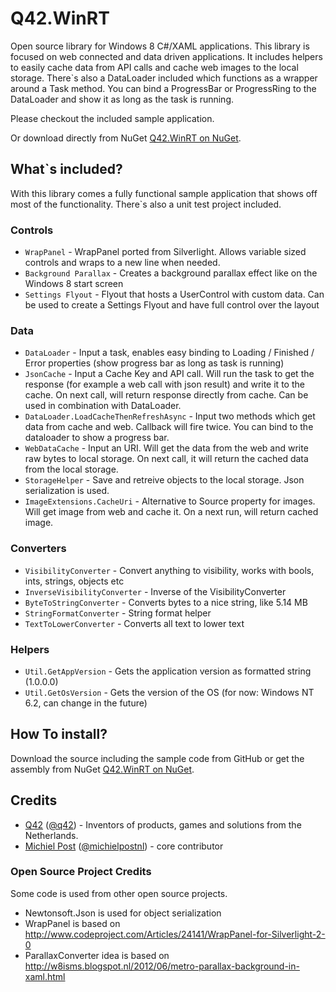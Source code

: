 Q42.WinRT
=========

Open source library for Windows 8 C#/XAML applications. This library is focused on web connected and data driven applications. It includes helpers to easily cache data from API calls and cache web images to the local storage.
There`s also a DataLoader included which functions as a wrapper around a Task<T> method. You can bind a ProgressBar or ProgressRing to the DataLoader and show it as long as the task is running.

Please checkout the included sample application.

Or download directly from NuGet [Q42.WinRT on NuGet](https://nuget.org/packages/Q42.WinRT).

## What`s included?
With this library comes a fully functional sample application that shows off most of the functionality. There`s also a unit test project included.

### Controls
* `WrapPanel` - WrapPanel ported from Silverlight. Allows variable sized controls and wraps to a new line when needed.
* `Background Parallax` - Creates a background parallax effect like on the Windows 8 start screen
* `Settings Flyout` - Flyout that hosts a UserControl with custom data. Can be used to create a Settings Flyout and have full control over the layout

### Data
* `DataLoader` - Input a task, enables easy binding to Loading / Finished / Error properties (show progress bar as long as task is running)
* `JsonCache` - Input a Cache Key and API call. Will run the task to get the response (for example a web call with json result) and write it to the cache. On next call, will return response directly from cache. Can be used in combination with DataLoader.
* `DataLoader.LoadCacheThenRefreshAsync` - Input two methods which get data from cache and web. Callback will fire twice. You can bind to the dataloader to show a progress bar.
* `WebDataCache` - Input an URI. Will get the data from the web and write raw bytes to local storage. On next call, it will return the cached data from the local storage.
* `StorageHelper` - Save and retreive objects to the local storage. Json serialization is used.
* `ImageExtensions.CacheUri` - Alternative to Source property for images. Will get image from web and cache it. On a next run, will return cached image.

### Converters
* `VisibilityConverter` - Convert anything to visibility, works with bools, ints, strings, objects etc
* `InverseVisibilityConverter` - Inverse of the VisibilityConverter
* `ByteToStringConverter` - Converts bytes to a nice string, like 5.14 MB
* `StringFormatConverter` - String format helper
* `TextToLowerConverter` - Converts all text to lower text

### Helpers
* `Util.GetAppVersion` - Gets the application version as formatted string (1.0.0.0)
* `Util.GetOsVersion` - Gets the version of the OS (for now: Windows NT 6.2, can change in the future)

## How To install?
Download the source including the sample code from GitHub or get the assembly from NuGet [Q42.WinRT on NuGet](https://nuget.org/packages/Q42.WinRT).

## Credits
* [Q42](http://www.q42.nl) ([@q42](http://twitter.com/q42)) - Inventors of products, games and solutions from the Netherlands.
* [Michiel Post](http://www.michielpost.nl) ([@michielpostnl](http://twitter.com/michielpostnl)) - core contributor

### Open Source Project Credits
Some code is used from other open source projects.

* Newtonsoft.Json is used for object serialization
* WrapPanel is based on http://www.codeproject.com/Articles/24141/WrapPanel-for-Silverlight-2-0
* ParallaxConverter idea is based on http://w8isms.blogspot.nl/2012/06/metro-parallax-background-in-xaml.html